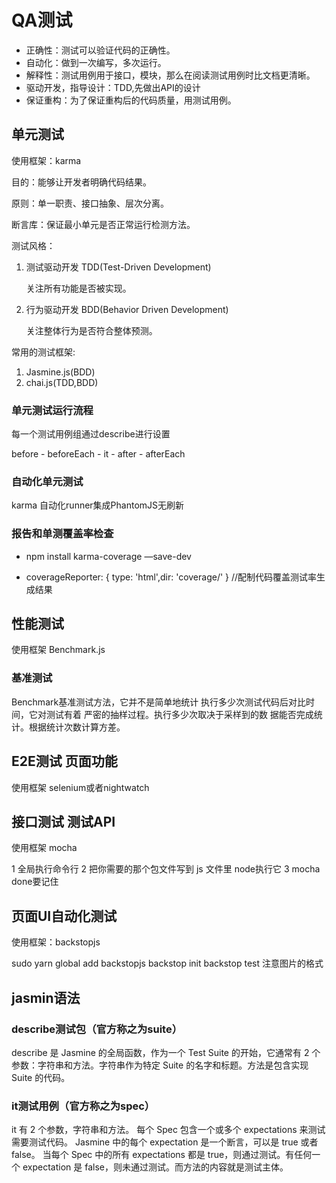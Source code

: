 # QA测试

- 正确性：测试可以验证代码的正确性。
- 自动化：做到一次编写，多次运行。
- 解释性：测试用例用于接口，模块，那么在阅读测试用例时比文档更清晰。
- 驱动开发，指导设计：TDD,先做出API的设计
- 保证重构：为了保证重构后的代码质量，用测试用例。

## 单元测试

使用框架：karma

目的：能够让开发者明确代码结果。

原则：单一职责、接口抽象、层次分离。

断言库：保证最小单元是否正常运行检测方法。

测试风格：

1. 测试驱动开发 TDD(Test-Driven Development)

     关注所有功能是否被实现。

2. 行为驱动开发 BDD(Behavior Driven Development)

    关注整体行为是否符合整体预测。

常用的测试框架:

1. Jasmine.js(BDD)
2. chai.js(TDD,BDD)

### 单元测试运行流程 

每一个测试用例组通过describe进行设置

before  - beforeEach - it - after - afterEach

### 自动化单元测试

karma 自动化runner集成PhantomJS无刷新

### 报告和单测覆盖率检查

- npm install karma-coverage —save-dev

- coverageReporter: { type: 'html',dir: 'coverage/' } //配制代码覆盖测试率生成结果

## 性能测试

使用框架 Benchmark.js

### 基准测试

Benchmark基准测试方法，它并不是简单地统计 执行多少次测试代码后对比时间，它对测试有着 严密的抽样过程。执行多少次取决于采样到的数 据能否完成统计。根据统计次数计算方差。

## E2E测试 页面功能

使用框架 selenium或者nightwatch

## 接口测试 测试API

使用框架 mocha

1 全局执行命令行
2 把你需要的那个包文件写到 js 文件里 node执行它
3 mocha done要记住

## 页面UI自动化测试

使用框架：backstopjs

sudo yarn global add backstopjs
backstop init
backstop test 注意图片的格式

## jasmin语法

### describe测试包（官方称之为suite）

describe 是 Jasmine 的全局函数，作为一个 Test Suite 的开始，它通常有 2 个参数：字符串和方法。字符串作为特定 Suite 的名字和标题。方法是包含实现 Suite 的代码。

### it测试用例（官方称之为spec） 

it 有 2 个参数，字符串和方法。
每个 Spec 包含一个或多个 expectations 来测试需要测试代码。
Jasmine 中的每个 expectation 是一个断言，可以是 true 或者 false。
当每个 Spec 中的所有 expectations 都是 true，则通过测试。有任何一个 expectation 是 false，则未通过测试。而方法的内容就是测试主体。